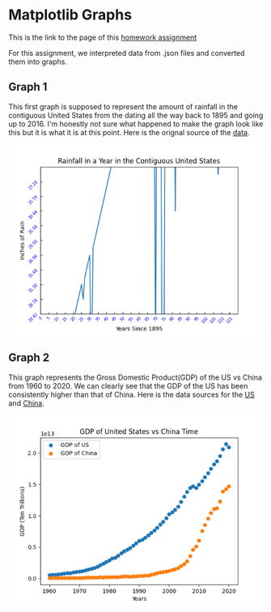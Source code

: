 # Matplotlib Graphs

This is the link to the page of this [homework assignment](https://github.com/mikeizbicki/cmc-csci040/tree/2021fall/hw_02)

For this assignment, we interpreted data from .json files and converted them into graphs.

## Graph 1
This first graph is supposed to represent the amount of rainfall in the contiguous United States from the dating all the way back to 1895 and going up to 2016. I'm honestly not sure what happened to make the graph look like this but it is what it is at this point. Here is the orignal source of the [data](https://www.ncdc.noaa.gov/cag/national/time-series/110-pcp-ytd-12-1895-2016.json?base_prd=true&begbaseyear=1901&endbaseyear=2000).

![US Rainfall Graph](https://github.com/AChiu42/matplotlib-data/blob/main/Amount_of_Rainfall_per_year_in_contiguous_united_states.png)

## Graph 2
This graph represents the Gross Domestic Product(GDP) of the US vs China from 1960 to 2020. We can clearly see that the GDP of the US has been consistently higher than that of China. Here is the data sources for the [US](http://api.worldbank.org/v2/countries/USA/indicators/SP.POP.TOTL?per_page=5000&format=json) and [China](http://api.worldbank.org/v2/countries/CHN/indicators/SP.POP.TOTL?per_page=5000&format=json).

![US vs China GDP Graph](https://github.com/AChiu42/matplotlib-data/blob/main/US_vs_China_GDP.png)

